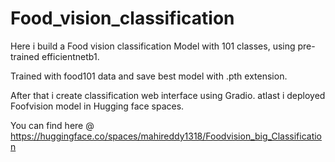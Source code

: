 # Food_vision_classification
Here i build a Food vision classification Model  with 101 classes, using pre-trained efficientnetb1.

Trained with food101 data and save best model with .pth extension.

After that i create classification web interface using Gradio. atlast i deployed Foofvision model in Hugging face spaces.

You can find here @ https://huggingface.co/spaces/mahireddy1318/Foodvision_big_Classification
